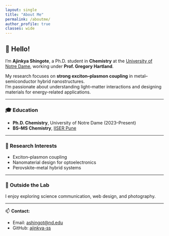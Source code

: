 ```yaml
---
layout: single
title: "About Me"
permalink: /aboutme/
author_profile: true
classes: wide
---
```

<style>
.page__content {
    margin-left: 300px !important; /* adjust spacing */
    max-width: 850px;
}
</style>

## 👋 Hello!

I’m **Ajinkya Shingote**, a Ph.D. student in **Chemistry** at the [University of Notre Dame](https://chemistry.nd.edu/), working under **Prof. Gregory Hartland**.

My research focuses on **strong exciton–plasmon coupling** in metal–semiconductor hybrid nanostructures.  
I’m passionate about understanding light–matter interactions and designing materials for energy-related applications.

---

### 🎓 Education

- **Ph.D. Chemistry**, University of Notre Dame (2023–Present)  
- **BS–MS Chemistry**, [IISER Pune](https://www.iiserpune.ac.in/)

---

### 🔬 Research Interests

- Exciton–plasmon coupling  
- Nanomaterial design for optoelectronics  
- Perovskite–metal hybrid systems

---

### 🌱 Outside the Lab

I enjoy exploring science communication, web design, and photography.

---

📫 **Contact:**  
- Email: ashingot@nd.edu  
- GitHub: [ajinkya-ss](https://github.com/ajinkya-ss)
